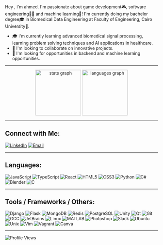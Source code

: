Hey , I'm ahmed. I'm passionate about game development🎮, software engineering👨‍💻 and  machine learning🤖! I'm currently doing my bachelor degree🎓 in Biomedical Data Engineering at Faculty of Engineering, Cairo University🏫.

- 🎓 I'm currently learning advanced biomedical signal processing, learning problem solving techniques and AI applications in healthcare.
- 🚀 I'm looking to collaborate on innovative projects.
- 🧠 I'm looking for opportunities in backend and machine learning opportunities.


<!--[![Portfolio](https://img.shields.io/badge/Portfolio-000000?style=for-the-badge&logo=About.me&logoColor=white)](https://www.ahmedtaha.com) -->
---

<div align="center">
  <img src="https://github-readme-stats.vercel.app/api?username=tahaaa22&hide_title=false&hide_rank=false&show_icons=true&include_all_commits=true&count_private=true&disable_animations=false&theme=dracula&locale=en&hide_border=false" height="150" alt="stats graph"  />
  <img src="https://github-readme-stats.vercel.app/api/top-langs?username=tahaaa22&locale=en&hide_title=false&layout=compact&card_width=320&langs_count=5&theme=dracula&hide_border=false" height="150" alt="languages graph"  />
</div>

---

## Connect with Me:

[![LinkedIn](https://img.shields.io/badge/-LinkedIn-blue?style=flat-square&logo=linkedin)](https://www.linkedin.com/in/ahmed-taha-953459250)
[![Email](https://img.shields.io/badge/Email-D14836?style=flat-square&logo=gmail&logoColor=white)](mailto:ahmed.wesal03@eng-st.cu.edu.eg)

---

## Languages:

![JavaScript](https://img.shields.io/badge/JavaScript-323330?style=flat-square&logo=javascript&logoColor=F7DF1E)
![TypeScript](https://img.shields.io/badge/TypeScript-007ACC?style=flat-square&logo=typescript&logoColor=white)
![React](https://img.shields.io/badge/React-20232A?style=flat-square&logo=react&logoColor=61DAFB)
![HTML5](https://img.shields.io/badge/HTML5-E34F26?style=flat-square&logo=html5&logoColor=white)
![CSS3](https://img.shields.io/badge/CSS3-1572B6?style=flat-square&logo=css3&logoColor=white)
![Python](https://img.shields.io/badge/Python-3776AB?style=flat-square&logo=python&logoColor=yellow)
![C#](https://img.shields.io/badge/C%23-239120?style=flat-square&logo=c-sharp&logoColor=white)
![Blender](https://img.shields.io/badge/Blender-F5792A?style=flat-square&logo=blender&logoColor=white)
![C](https://img.shields.io/badge/C-00599C?style=flat-square&logo=c&logoColor=white)

---

## Tools / Frameworks / Others:
![Django](https://img.shields.io/badge/Django-black?style=flat-square&logo=django&logoColor=white)
![Flask](https://img.shields.io/badge/Flask-blue?style=flat-square&logo=flask&logoColor=white)
![MongoDB](https://img.shields.io/badge/MongoDB-green?style=flat-square&logo=mongodb&logoColor=blue)
![Redis](https://img.shields.io/badge/Redis-red?style=flat-square&logo=redis&logoColor=white)
![PostgreSQL](https://img.shields.io/badge/PostgreSQL-336791?style=flat-square&logo=postgresql&logoColor=white)
![Unity](https://img.shields.io/badge/Unity-000000?style=flat-square&logo=unity&logoColor=white)
![Qt](https://img.shields.io/badge/Qt-41CD52?style=flat-square&logo=qt&logoColor=white)
![Git](https://img.shields.io/badge/Git-F05032?style=flat-square&logo=git&logoColor=white)
![GCC](https://img.shields.io/badge/GCC-00599C?style=flat-square&logo=gnu&logoColor=white)
![JetBrains](https://img.shields.io/badge/JetBrains-000000?style=flat-square&logo=jetbrains&logoColor=white)
![Linux](https://img.shields.io/badge/Linux-FCC624?style=flat-square&logo=linux&logoColor=black)
![MATLAB](https://img.shields.io/badge/MATLAB-0076A8?style=flat-square&logo=mathworks&logoColor=white)
![Photoshop](https://img.shields.io/badge/Adobe%20Photoshop-31A8FF?style=flat-square&logo=adobe-photoshop&logoColor=white)
![Slack](https://img.shields.io/badge/Slack-4A154B?style=flat-square&logo=slack&logoColor=white)
![Ubuntu](https://img.shields.io/badge/Ubuntu-E95420?style=flat-square&logo=ubuntu&logoColor=white)
![Unix](https://img.shields.io/badge/Unix-004088?style=flat-square&logo=unix&logoColor=white)
![Vim](https://img.shields.io/badge/Vim-019733?style=flat-square&logo=vim&logoColor=white)
![Vagrant](https://img.shields.io/badge/Vagrant-1563FF?style=flat-square&logo=vagrant&logoColor=white)
![Canva](https://img.shields.io/badge/Canva-00C4CC?style=flat-square&logo=canva&logoColor=white)

---
![Profile Views](https://komarev.com/ghpvc/?username=tahaaa22&style=for-the-badge)

